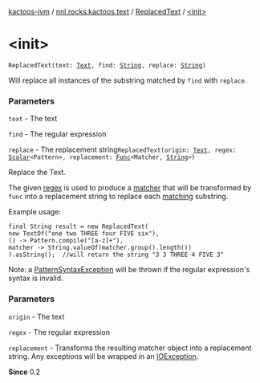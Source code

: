 [kactoos-jvm](../../index.md) / [nnl.rocks.kactoos.text](../index.md) / [ReplacedText](index.md) / [&lt;init&gt;](.)

# &lt;init&gt;

`ReplacedText(text: `[`Text`](../../nnl.rocks.kactoos/-text/index.md)`, find: `[`String`](https://kotlinlang.org/api/latest/jvm/stdlib/kotlin/-string/index.html)`, replace: `[`String`](https://kotlinlang.org/api/latest/jvm/stdlib/kotlin/-string/index.html)`)`

Will replace all instances of the substring matched by `find`
with `replace`.

### Parameters

`text` - The text

`find` - The regular expression

`replace` - The replacement string`ReplacedText(origin: `[`Text`](../../nnl.rocks.kactoos/-text/index.md)`, regex: `[`Scalar`](../../nnl.rocks.kactoos/-scalar/index.md)`<Pattern>, replacement: `[`Func`](../../nnl.rocks.kactoos/-func/index.md)`<Matcher, `[`String`](https://kotlinlang.org/api/latest/jvm/stdlib/kotlin/-string/index.html)`>)`

Replace the Text.

The given [regex](#) is used to produce a
[matcher](#) that will be
transformed by `func` into a replacement string to replace each
[matching](#) substring.

Example usage:

```
final String result = new ReplacedText(
new TextOf("one two THREE four FIVE six"),
() -> Pattern.compile("[a-z]+"),
matcher -> String.valueOf(matcher.group().length())
).asString();  //will return the string "3 3 THREE 4 FIVE 3"
```

Note: a [PatternSyntaxException](#) will be thrown if the
regular expression's syntax is invalid.

### Parameters

`origin` - The text

`regex` - The regular expression

`replacement` - Transforms the resulting matcher object into a replacement
string. Any exceptions will be wrapped in an [IOException](#).

**Since**
0.2

